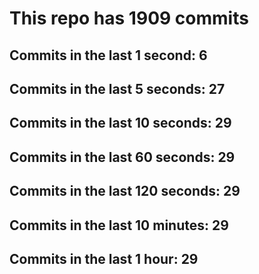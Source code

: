 # This repo has 1909 commits

## Commits in the last 1 second: 6
## Commits in the last 5 seconds: 27
## Commits in the last 10 seconds: 29
## Commits in the last 60 seconds: 29
## Commits in the last 120 seconds: 29
## Commits in the last 10 minutes: 29
## Commits in the last 1 hour: 29
